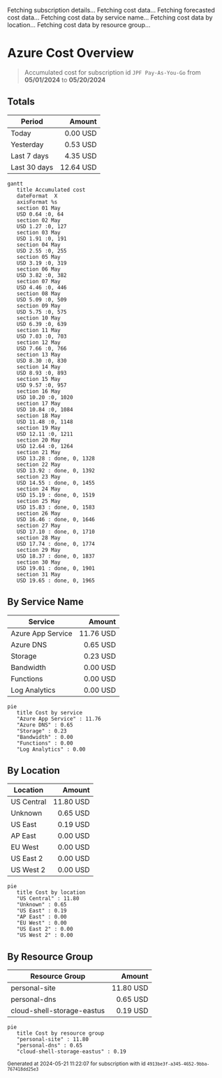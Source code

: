 Fetching subscription details...
Fetching cost data...
Fetching forecasted cost data...
Fetching cost data by service name...
Fetching cost data by location...
Fetching cost data by resource group...
# Azure Cost Overview

> Accumulated cost for subscription id `JPF Pay-As-You-Go` from **05/01/2024** to **05/20/2024**

## Totals

|Period|Amount|
|---|---:|
|Today|0.00 USD|
|Yesterday|0.53 USD|
|Last 7 days|4.35 USD|
|Last 30 days|12.64 USD|

```mermaid
gantt
   title Accumulated cost
   dateFormat  X
   axisFormat %s
   section 01 May
   USD 0.64 :0, 64
   section 02 May
   USD 1.27 :0, 127
   section 03 May
   USD 1.91 :0, 191
   section 04 May
   USD 2.55 :0, 255
   section 05 May
   USD 3.19 :0, 319
   section 06 May
   USD 3.82 :0, 382
   section 07 May
   USD 4.46 :0, 446
   section 08 May
   USD 5.09 :0, 509
   section 09 May
   USD 5.75 :0, 575
   section 10 May
   USD 6.39 :0, 639
   section 11 May
   USD 7.03 :0, 703
   section 12 May
   USD 7.66 :0, 766
   section 13 May
   USD 8.30 :0, 830
   section 14 May
   USD 8.93 :0, 893
   section 15 May
   USD 9.57 :0, 957
   section 16 May
   USD 10.20 :0, 1020
   section 17 May
   USD 10.84 :0, 1084
   section 18 May
   USD 11.48 :0, 1148
   section 19 May
   USD 12.11 :0, 1211
   section 20 May
   USD 12.64 :0, 1264
   section 21 May
   USD 13.28 : done, 0, 1328
   section 22 May
   USD 13.92 : done, 0, 1392
   section 23 May
   USD 14.55 : done, 0, 1455
   section 24 May
   USD 15.19 : done, 0, 1519
   section 25 May
   USD 15.83 : done, 0, 1583
   section 26 May
   USD 16.46 : done, 0, 1646
   section 27 May
   USD 17.10 : done, 0, 1710
   section 28 May
   USD 17.74 : done, 0, 1774
   section 29 May
   USD 18.37 : done, 0, 1837
   section 30 May
   USD 19.01 : done, 0, 1901
   section 31 May
   USD 19.65 : done, 0, 1965
```

## By Service Name

|Service|Amount|
|---|---:|
|Azure App Service|11.76 USD|
|Azure DNS|0.65 USD|
|Storage|0.23 USD|
|Bandwidth|0.00 USD|
|Functions|0.00 USD|
|Log Analytics|0.00 USD|

```mermaid
pie
   title Cost by service
   "Azure App Service" : 11.76
   "Azure DNS" : 0.65
   "Storage" : 0.23
   "Bandwidth" : 0.00
   "Functions" : 0.00
   "Log Analytics" : 0.00
```

## By Location

|Location|Amount|
|---|---:|
|US Central|11.80 USD|
|Unknown|0.65 USD|
|US East|0.19 USD|
|AP East|0.00 USD|
|EU West|0.00 USD|
|US East 2|0.00 USD|
|US West 2|0.00 USD|

```mermaid
pie
   title Cost by location
   "US Central" : 11.80
   "Unknown" : 0.65
   "US East" : 0.19
   "AP East" : 0.00
   "EU West" : 0.00
   "US East 2" : 0.00
   "US West 2" : 0.00
```

## By Resource Group

|Resource Group|Amount|
|---|---:|
|personal-site|11.80 USD|
|personal-dns|0.65 USD|
|cloud-shell-storage-eastus|0.19 USD|

```mermaid
pie
   title Cost by resource group
   "personal-site" : 11.80
   "personal-dns" : 0.65
   "cloud-shell-storage-eastus" : 0.19
```

<sup>Generated at 2024-05-21 11:22:07 for subscription with id `4913be3f-a345-4652-9bba-767418dd25e3`</sup>

